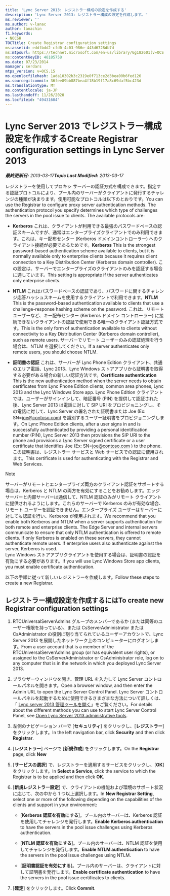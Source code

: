 ```yaml
---
title: 'Lync Server 2013: レジストラー構成の設定を作成する'
description: 'Lync Server 2013: レジストラー構成の設定を作成します。'
ms.reviewer: ''
ms.author: v-lanac
author: lanachin
f1.keywords:
- NOCSH
TOCTitle: Create Registrar configuration settings
ms:assetid: eddfbdd2-cfd0-4c03-986e-443d6728db7d
ms:mtpsurl: https://technet.microsoft.com/en-us/library/Gg182601(v=OCS.15)
ms:contentKeyID: 48185758
ms.date: 07/23/2014
manager: serdars
mtps_version: v=OCS.15
ms.openlocfilehash: 1ada10302b3c2319e0f713ce2d3bea00b6fed126
ms.sourcegitcommit: 36fee89bb887bea4f18b19f17a8c69daf5bc423d
ms.translationtype: MT
ms.contentlocale: ja-JP
ms.lasthandoff: 11/26/2020
ms.locfileid: "49431604"
---
```

# <a name="create-registrar-configuration-settings-in-lync-server-2013"></a><span data-ttu-id="d8ef2-103">Lync Server 2013 でレジストラー構成設定を作成する</span><span class="sxs-lookup"><span data-stu-id="d8ef2-103">Create Registrar configuration settings in Lync Server 2013</span></span>

<div data-xmlns="http://www.w3.org/1999/xhtml">

<div class="topic" data-xmlns="http://www.w3.org/1999/xhtml" data-msxsl="urn:schemas-microsoft-com:xslt" data-cs="https://msdn.microsoft.com/">

<div data-asp="https://msdn2.microsoft.com/asp">



</div>

<div id="mainSection">

<div id="mainBody"><span data-ttu-id="d8ef2-104">

<span> </span></span><span class="sxs-lookup"><span data-stu-id="d8ef2-104">

<span> </span></span></span>

<span data-ttu-id="d8ef2-105">_**最終更新日:** 2013-03-17_</span><span class="sxs-lookup"><span data-stu-id="d8ef2-105">_**Topic Last Modified:** 2013-03-17_</span></span>

<span data-ttu-id="d8ef2-p101">レジストラーを使用してプロキシ サーバーの認証方式を構成できます。指定する認証プロトコルにより、プール内のサーバーがクライアントに発行するチャレンジの種類が決まります。使用可能なプロトコルは以下のとおりです。</span><span class="sxs-lookup"><span data-stu-id="d8ef2-p101">You can use the Registrar to configure proxy server authentication methods. The authentication protocol you specify determines which type of challenges the servers in the pool issue to clients. The available protocols are:</span></span>

  - <span data-ttu-id="d8ef2-109">**Kerberos**   これは、クライアントが利用できる最強のパスワードベースの認証スキームですが、通常はエンタープライズクライアントでのみ利用できます。これは、キー配布センター (Kerberos ドメインコントローラー) へのクライアント接続が必要であるためです。</span><span class="sxs-lookup"><span data-stu-id="d8ef2-109">**Kerberos**   This is the strongest password-based authentication scheme available to clients, but it is normally available only to enterprise clients because it requires client connection to a Key Distribution Center (Kerberos domain controller).</span></span> <span data-ttu-id="d8ef2-110">この設定は、サーバーでエンタープライズのクライアントのみを認証する場合に適しています。</span><span class="sxs-lookup"><span data-stu-id="d8ef2-110">This setting is appropriate if the server authenticates only enterprise clients.</span></span>

  - <span data-ttu-id="d8ef2-111">**NTLM**   これはパスワードベースの認証であり、パスワードに関するチャレンジ応答ハッシュスキームを使用するクライアントで利用できます。</span><span class="sxs-lookup"><span data-stu-id="d8ef2-111">**NTLM**   This is the password-based authentication available to clients that use a challenge-response hashing scheme on the password.</span></span> <span data-ttu-id="d8ef2-112">これは、リモート ユーザーなど、キー配布センター (Kerberos ドメイン コントローラー) に接続できないクライアントの認証で使用できる唯一のクライアント認証方式です。</span><span class="sxs-lookup"><span data-stu-id="d8ef2-112">This is the only form of authentication available to clients without connectivity to a Key Distribution Center (Kerberos domain controller), such as remote users.</span></span> <span data-ttu-id="d8ef2-113">サーバーでリモート ユーザーのみの認証処理を行う場合は、NTLM を選択してください。</span><span class="sxs-lookup"><span data-stu-id="d8ef2-113">If a server authenticates only remote users, you should choose NTLM.</span></span>

  - <span data-ttu-id="d8ef2-114">**証明書の認証**   これは、サーバーが Lync Phone Edition クライアント、共通のエリア電話、Lync 2013、Lync Windows ストアアプリから証明書を取得する必要がある場合の新しい認証方法です。</span><span class="sxs-lookup"><span data-stu-id="d8ef2-114">**Certificate authentication**   This is the new authentication method when the server needs to obtain certificates from Lync Phone Edition clients, common area phones, Lync 2013 and the Lync Windows Store app.</span></span> <span data-ttu-id="d8ef2-115">Lync Phone Edition クライアントでは、ユーザーがサインインして、暗証番号 (PIN) を提供して認証された後、Lync Server 2013 は電話に対して SIP URI をプロビジョニングし、その電話に対して、Lync Server の署名された証明書または Joe (Ex: SN=joe@contoso.com) を識別するユーザー証明書をプロビジョニングします。</span><span class="sxs-lookup"><span data-stu-id="d8ef2-115">On Lync Phone Edition clients, after a user signs in and is successfully authenticated by providing a personal identification number (PIN), Lync Server 2013 then provisions the SIP URI to the phone and provisions a Lync Server signed certificate or a user certificate that identifies Joe (Ex: SN=joe@contoso.com ) to the phone.</span></span> <span data-ttu-id="d8ef2-116">この証明書は、レジストラー サービスと Web サービスでの認証に使用されます。</span><span class="sxs-lookup"><span data-stu-id="d8ef2-116">This certificate is used for authenticating with the Registrar and Web Services.</span></span>

<div>


> [!NOTE]  
> <span data-ttu-id="d8ef2-p105">サーバーがリモートとエンタープライズ両方のクライアント認証をサポートする場合は、Kerberos と NTLM の両方を有効にすることをお勧めします。エッジ サーバーと内部サーバーは通信して、NTLM 認証のみがリモート クライアントに提供されるようにします。これらのサーバーで Kerberos のみが有効な場合、リモート ユーザーを認証できません。エンタープライズ ユーザーはサーバーに対しても認証を行い、Kerberos が使用されます。</span><span class="sxs-lookup"><span data-stu-id="d8ef2-p105">We recommend that you enable both Kerberos and NTLM when a server supports authentication for both remote and enterprise clients. The Edge Server and internal servers communicate to ensure that only NTLM authentication is offered to remote clients. If only Kerberos is enabled on these servers, they cannot authenticate remote users. If enterprise users also authenticate against the server, Kerberos is used.</span></span><BR><span data-ttu-id="d8ef2-121">Lync Windows ストアアプリクライアントを使用する場合は、証明書の認証を有効にする必要があります。</span><span class="sxs-lookup"><span data-stu-id="d8ef2-121">If you will use Lync Windows Store app clients, you must enable certificate authentication.</span></span>



</div>

<span data-ttu-id="d8ef2-122">以下の手順に従って新しいレジストラーを作成します。</span><span class="sxs-lookup"><span data-stu-id="d8ef2-122">Follow these steps to create a new Registrar.</span></span>

<div>

## <a name="to-create-new-registrar-configuration-settings"></a><span data-ttu-id="d8ef2-123">レジストラー構成設定を作成するには</span><span class="sxs-lookup"><span data-stu-id="d8ef2-123">To create new Registrar configuration settings</span></span>

1.  <span data-ttu-id="d8ef2-124">RTCUniversalServerAdmins グループのメンバーであるか (または同等のユーザー権限を持っている)、または CsServerAdministrator または CsAdministrator の役割に割り当てられているユーザーアカウントで、Lync Server 2013 を展開したネットワーク上のコンピューターにログオンします。</span><span class="sxs-lookup"><span data-stu-id="d8ef2-124">From a user account that is a member of the RTCUniversalServerAdmins group (or has equivalent user rights), or assigned to the CsServerAdministrator or CsAdministrator role, log on to any computer that is in the network in which you deployed Lync Server 2013.</span></span>

2.  <span data-ttu-id="d8ef2-125">ブラウザーウィンドウを開き、管理 URL を入力して Lync Server コントロールパネルを開きます。</span><span class="sxs-lookup"><span data-stu-id="d8ef2-125">Open a browser window, and then enter the Admin URL to open the Lync Server Control Panel.</span></span> <span data-ttu-id="d8ef2-126">Lync Server コントロールパネルを起動するために使用できるさまざまな方法について詳しくは、「 [Lync server 2013 管理ツールを開く](lync-server-2013-open-lync-server-administrative-tools.md)」をご覧ください。</span><span class="sxs-lookup"><span data-stu-id="d8ef2-126">For details about the different methods you can use to start Lync Server Control Panel, see [Open Lync Server 2013 administrative tools](lync-server-2013-open-lync-server-administrative-tools.md).</span></span>

3.  <span data-ttu-id="d8ef2-127">左側のナビゲーション バーで [**セキュリティ**] をクリックし、[**レジストラー**] をクリックします。</span><span class="sxs-lookup"><span data-stu-id="d8ef2-127">In the left navigation bar, click **Security** and then click **Registrar**.</span></span>

4.  <span data-ttu-id="d8ef2-128">[**レジストラー**] ページで [**新規作成**] をクリックします。</span><span class="sxs-lookup"><span data-stu-id="d8ef2-128">On the **Registrar** page, click **New**</span></span>

5.  <span data-ttu-id="d8ef2-129">[**サービスの選択**] で、レジストラーを適用するサービスをクリックし、[**OK**] をクリックします。</span><span class="sxs-lookup"><span data-stu-id="d8ef2-129">In **Select a Service**, click the service to which the Registrar is to be applied and then click **OK**.</span></span>

6.  <span data-ttu-id="d8ef2-130">[**新規レジストラー設定**] で、クライアントの機能および環境のサポート状況に応じて、次の中から 1 つ以上選択します。</span><span class="sxs-lookup"><span data-stu-id="d8ef2-130">In **New Registrar Setting**, select one or more of the following depending on the capabilities of the clients and support in your environment:</span></span>
    
      - <span data-ttu-id="d8ef2-131">[**Kerberos 認証を有効にする**]。プール内のサーバーは、Kerberos 認証を使用してチャレンジを発行します。</span><span class="sxs-lookup"><span data-stu-id="d8ef2-131">**Enable Kerberos authentication** to have the servers in the pool issue challenges using Kerberos authentication.</span></span>
    
      - <span data-ttu-id="d8ef2-132">[**NTLM 認証を有効にする**]。プール内のサーバーは、NTLM 認証を使用してチャレンジを発行します。</span><span class="sxs-lookup"><span data-stu-id="d8ef2-132">**Enable NTLM authentication** to have the servers in the pool issue challenges using NTLM.</span></span>
    
      - <span data-ttu-id="d8ef2-133">[**証明書認証を有効にする**]。プール内のサーバーは、クライアントに対して証明書を発行します。</span><span class="sxs-lookup"><span data-stu-id="d8ef2-133">**Enable certificate authentication** to have the servers in the pool issue certificates to clients.</span></span>

7.  <span data-ttu-id="d8ef2-134">[**確定**] をクリックします。</span><span class="sxs-lookup"><span data-stu-id="d8ef2-134">Click **Commit**.</span></span>

<span data-ttu-id="d8ef2-135"></div>

</div>

<span> </span>

</div>

</div>

</span><span class="sxs-lookup"><span data-stu-id="d8ef2-135"></div>

</div>

<span> </span>

</div>

</div>

</span></span></div>

